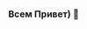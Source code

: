 ### Всем Привет) 👋

<!--
**ESTELLASHAW/ESTELLASHAW** is a ✨ _special_ ✨ repository because its `README.md` (this file) appears on your GitHub profile.
## ТЕСТ
